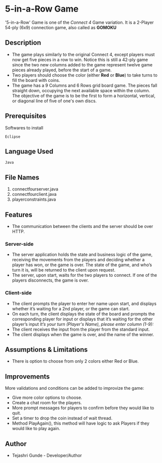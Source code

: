 # 5-in-a-Row Game
'5-in-a-Row' Game is one of the *Connect 4* Game variation. It is a 2-Player 54-ply (6x9) connection game, also called as **GOMOKU**

## Description 

- The game plays similarly to the original Connect 4, except players must now get five pieces in a row to win. 
  Notice this is still a 42-ply game since the two new columns added to the game represent twelve game pieces already played, 
  before the start of a game.
- Two players should choose the color (either **Red** or **Blue**) to take turns to fill the board with coins.
- The game has a 9 Columns and 6 Rows grid board game. The pieces fall straight down,
  occupying the next available space within the column. The objective of the game is to be the
  first to form a horizontal, vertical, or diagonal line of five of one's own discs.

## Prerequisites
Softwares to install
 ```
 Eclipse
 ```
## Language Used
 ```
 Java
 ```
## File Names
1. connectfourserver.java
2. connectfourclient.java
3. playerconstraints.java

## Features
- The communication between the clients and the server should be over HTTP.

### Server-side 
 - The server application holds the state and business logic of the game, 
   receiving the movements from the players and deciding whether a player has won, 
   or the game is over. The state of the game, and who’s turn it is, will be returned to the client upon request.
 - The server, upon start, waits for the two players to connect. If one of the players
   disconnects, the game is over.
   
### Client-side  
 - The client prompts the player to enter her name upon start, and displays whether it’s
   waiting for a 2nd player, or the game can start.
 - On each turn, the client displays the state of the board and prompts the
   corresponding player for input or displays that it’s waiting for the other player’s input
   *It’s your turn (Player's Name), please enter column (1-9):*
 - The client receives the input from the player from the standard input. 
 - The client displays when the game is over, and the name of the winner.
 
## Assumptions & Limitations
- There is option to choose from only 2 colors either Red or Blue.

## Improvements
 More validations and conditions can be added to improvize the game:
 - Give more color options to choose.
 - Create a chat room for the players.
 - More prompt messages for players to confirm before they would like to quit.
 - Set a timer to drop the coin instead of wait thread.
 - Method PlayAgain(), this method will have logic to ask Players if they would like to play again.

## Author
- Tejashri Gunde - Developer/Author
